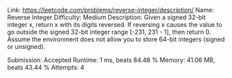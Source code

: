 Link: https://leetcode.com/problems/reverse-integer/description/
Name: Reverse Integer
Difficulty: Medium
Description:
Given a signed 32-bit integer x, return x with its digits reversed. 
If reversing x causes the value to go outside the signed 32-bit integer range [-231, 231 - 1], then return 0.
Assume the environment does not allow you to store 64-bit integers (signed or unsigned).


Submission: Accepted
Runtime: 1 ms, beats 84.48 %
Memory: 41.06 MB, beats 43.44 %
Attempts: 4